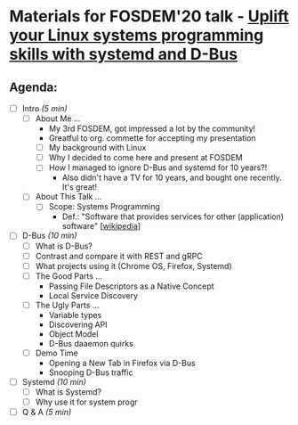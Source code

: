 # Materials for FOSDEM'20 talk - [Uplift your Linux systems programming skills with systemd and D-Bus](https://fosdem.org/2020/schedule/event/golinux/)

## Agenda:
- [ ] Intro *(5 min)*
  - [ ] About Me ...
      * My 3rd FOSDEM, got impressed a lot by the community!
      * Greatful to org. commette for accepting my presentation
    - [ ] My background with Linux
    - [ ] Why I decided to come here and present at FOSDEM
    - [ ] How I managed to ignore D-Bus and systemd for 10 years?!
      * Also didn't have a TV for 10 years, and bought one recently. It's great!
  - [ ] About This Talk ...
    - [ ] Scope: Systems Programming
      * Def.: "Software that provides services for other (application) software" [[wikipedia](https://en.wikipedia.org/wiki/Systems_programming)]

- [ ] D-Bus *(10 min)*
  - [ ] What is D-Bus?
  - [ ] Contrast and compare it with REST and gRPC
  - [ ] What projects using it (Chrome OS, Firefox, Systemd)
  - [ ] The Good Parts ...
    * Passing File Descriptors as a Native Concept
    * Local Service Discovery
  - [ ] The Ugly Parts ...
    * Variable types
    * Discovering API
    * Object Model
    * D-Bus daaemon quirks
  - [ ] Demo Time
    * Opening a New Tab in Firefox via D-Bus
    * Snooping D-Bus traffic

- [ ] Systemd *(10 min)*
  - [ ] What is Systemd?
  - [ ] Why use it for system progr

- [ ] Q & A *(5 min)*
